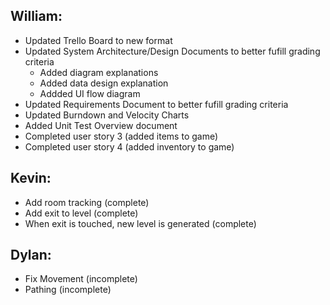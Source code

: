 ## William:

- Updated Trello Board to new format
- Updated System Architecture/Design Documents to better fufill grading criteria
  - Added diagram explanations
  - Added data design explanation
  - Addded UI flow diagram
- Updated Requirements Document to better fufill grading criteria
- Updated Burndown and Velocity Charts
- Added Unit Test Overview document
- Completed user story 3 (added items to game)
- Completed user story 4 (added inventory to game)

## Kevin:

- Add room tracking (complete)
- Add exit to level (complete)
- When exit is touched, new level is generated (complete)

## Dylan:
- Fix Movement (incomplete)
- Pathing (incomplete)

